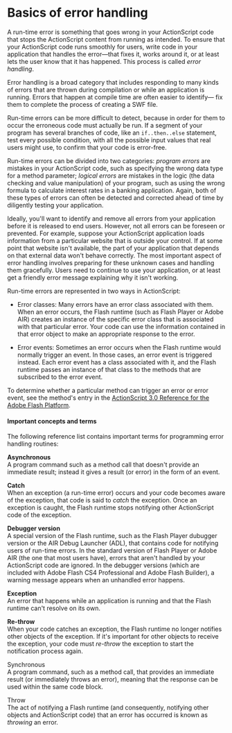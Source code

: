 # Basics of error handling

A run-time error is something that goes wrong in your ActionScript code that
stops the ActionScript content from running as intended. To ensure that your
ActionScript code runs smoothly for users, write code in your application that
handles the error—that fixes it, works around it, or at least lets the user know
that it has happened. This process is called _error handling_.

Error handling is a broad category that includes responding to many kinds of
errors that are thrown during compilation or while an application is running.
Errors that happen at compile time are often easier to identify— fix them to
complete the process of creating a SWF file.

Run-time errors can be more difficult to detect, because in order for them to
occur the erroneous code must actually be run. If a segment of your program has
several branches of code, like an `if..then..else` statement, test every
possible condition, with all the possible input values that real users might
use, to confirm that your code is error-free.

Run-time errors can be divided into two categories: _program errors_ are
mistakes in your ActionScript code, such as specifying the wrong data type for a
method parameter; _logical errors_ are mistakes in the logic (the data checking
and value manipulation) of your program, such as using the wrong formula to
calculate interest rates in a banking application. Again, both of these types of
errors can often be detected and corrected ahead of time by diligently testing
your application.

Ideally, you'll want to identify and remove all errors from your application
before it is released to end users. However, not all errors can be foreseen or
prevented. For example, suppose your ActionScript application loads information
from a particular website that is outside your control. If at some point that
website isn't available, the part of your application that depends on that
external data won't behave correctly. The most important aspect of error
handling involves preparing for these unknown cases and handling them
gracefully. Users need to continue to use your application, or at least get a
friendly error message explaining why it isn't working.

Run-time errors are represented in two ways in ActionScript:

- Error classes: Many errors have an error class associated with them. When an
  error occurs, the Flash runtime (such as Flash Player or Adobe AIR) creates an
  instance of the specific error class that is associated with that particular
  error. Your code can use the information contained in that error object to
  make an appropriate response to the error.

- Error events: Sometimes an error occurs when the Flash runtime would normally
  trigger an event. In those cases, an error event is triggered instead. Each
  error event has a class associated with it, and the Flash runtime passes an
  instance of that class to the methods that are subscribed to the error event.

To determine whether a particular method can trigger an error or error event,
see the method's entry in the
[ActionScript 3.0 Reference for the Adobe Flash Platform](https://help.adobe.com/en_US/FlashPlatform/reference/actionscript/3/index.html).

#### Important concepts and terms

The following reference list contains important terms for programming error
handling routines:

**Asynchronous**  
A program command such as a method call that doesn't provide an immediate
result; instead it gives a result (or error) in the form of an event.

**Catch**  
When an exception (a run-time error) occurs and your code becomes aware of the
exception, that code is said to _catch_ the exception. Once an exception is
caught, the Flash runtime stops notifying other ActionScript code of the
exception.

**Debugger version**  
A special version of the Flash runtime, such as the Flash Player dubugger
version or the AIR Debug Launcher (ADL), that contains code for notifying users
of run-time errors. In the standard version of Flash Player or Adobe AIR (the
one that most users have), errors that aren't handled by your ActionScript code
are ignored. In the debugger versions (which are included with Adobe Flash CS4
Professional and Adobe Flash Builder), a warning message appears when an
unhandled error happens.

**Exception**  
An error that happens while an application is running and that the Flash runtime
can't resolve on its own.

**Re-throw**  
When your code catches an exception, the Flash runtime no longer notifies other
objects of the exception. If it's important for other objects to receive the
exception, your code must _re-throw_ the exception to start the notification
process again.

Synchronous  
A program command, such as a method call, that provides an immediate result (or
immediately throws an error), meaning that the response can be used within the
same code block.

Throw  
The act of notifying a Flash runtime (and consequently, notifying other objects
and ActionScript code) that an error has occurred is known as _throwing_ an
error.
